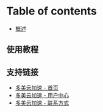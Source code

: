 # Table of contents

* [概述](README.md)

## 使用教程 <a id="tutorials"></a>

## 支持链接 <a id="link"></a>

* [多美云加速 - 首页](https://lululucloud.xyz/)
* [多美云加速 - 用户中心](https://lululucloud.top/)
* [多美云加速 - 联系方式](https://lululucloud.xyz/contact)

